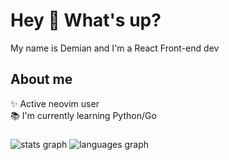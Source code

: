 # Hey 👋 What's up?

My name is Demian and I'm a React Front-end dev

## About me

✨&nbsp;Active neovim user  
📚&nbsp;I'm currently learning Python/Go  

###


<img src="https://github-readme-stats.vercel.app/api?username=demianeen&hide_title=false&hide_rank=false&show_icons=true&include_all_commits=true&count_private=true&disable_animations=false&locale=en&hide_border=false" alt="stats graph"  />
<img src="https://github-readme-stats.vercel.app/api/top-langs?username=Demianeen&locale=en&hide_title=false&card_width=320&langs_count=5&hide_border=false&exclude_repo=mafia-3D" alt="languages graph"  />

###
